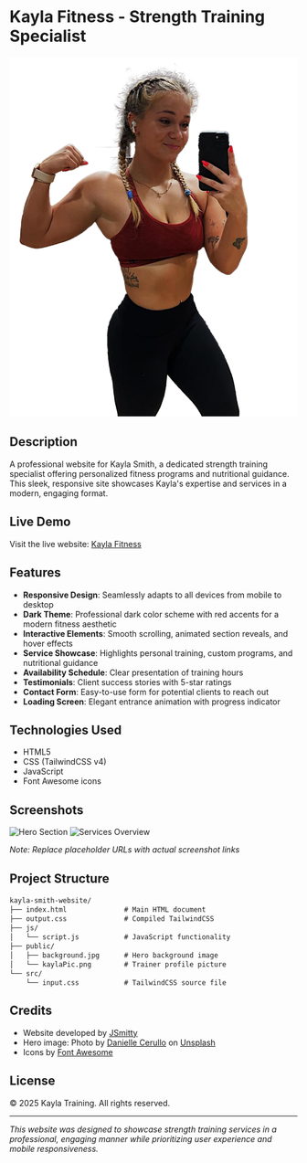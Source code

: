 # Kayla Fitness - Strength Training Specialist

![Kayla Fitness Logo](public/kaylaPic.png)

## Description

A professional website for Kayla Smith, a dedicated strength training specialist offering personalized fitness programs and nutritional guidance. This sleek, responsive site showcases Kayla's expertise and services in a modern, engaging format.

## Live Demo

Visit the live website: [Kayla Fitness](https://jacobsmxth.github.io/kayla-smith-website/)

## Features

- **Responsive Design**: Seamlessly adapts to all devices from mobile to desktop
- **Dark Theme**: Professional dark color scheme with red accents for a modern fitness aesthetic
- **Interactive Elements**: Smooth scrolling, animated section reveals, and hover effects
- **Service Showcase**: Highlights personal training, custom programs, and nutritional guidance
- **Availability Schedule**: Clear presentation of training hours
- **Testimonials**: Client success stories with 5-star ratings
- **Contact Form**: Easy-to-use form for potential clients to reach out
- **Loading Screen**: Elegant entrance animation with progress indicator

## Technologies Used

- HTML5
- CSS (TailwindCSS v4)
- JavaScript
- Font Awesome icons

## Screenshots

![Hero Section](https://placeholder-for-screenshot.com/hero-section.jpg)
![Services Overview](https://placeholder-for-screenshot.com/services-section.jpg)

*Note: Replace placeholder URLs with actual screenshot links*

## Project Structure

```
kayla-smith-website/
├── index.html              # Main HTML document
├── output.css              # Compiled TailwindCSS
├── js/
│   └── script.js           # JavaScript functionality
├── public/
│   ├── background.jpg      # Hero background image
│   └── kaylaPic.png        # Trainer profile picture
└── src/
    └── input.css           # TailwindCSS source file
```

## Credits

- Website developed by [JSmitty](http://www.jsmitty.com)
- Hero image: Photo by [Danielle Cerullo](https://unsplash.com/@dncerullo) on [Unsplash](https://unsplash.com/photos/woman-standing-surrounded-by-exercise-equipment-CQfNt66ttZM)
- Icons by [Font Awesome](https://fontawesome.com)

## License

© 2025 Kayla Training. All rights reserved.

---

*This website was designed to showcase strength training services in a professional, engaging manner while prioritizing user experience and mobile responsiveness.*
